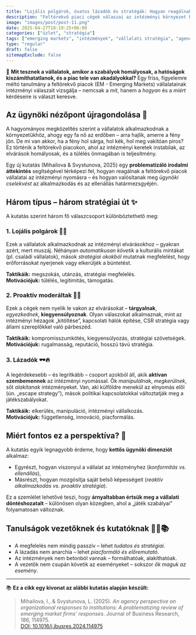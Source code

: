 ```yaml
---
title: "Lojális polgárok, óvatos lázadók és stratégák: Hogyan reagálnak a feltörekvő piacok vállalatai az intézményi nyomásra?"
description: "Feltörekvő piaci cégek válaszai az intézményi környezet kihívásaira – multidimenzionális szemlélet egy új kutatás alapján."
image: "images/post/post-11.png"
date: 2025-04-27T18:19:25+06:00
categories: ["üzlet", "stratégia"]
tags: ["emerging markets", "intézmények", "vállalati stratégia", "agency elmélet"]
type: "regular"
draft: false
sitemapExclude: false
---
```


📌 **Mit tesznek a vállalatok, amikor a szabályok homályosak, a hatóságok kiszámíthatatlanok, és a piac tele van akadályokkal?** Egy friss, figyelemre méltó tanulmány a feltörekvő piacok (EM - Emerging Markets) vállalatainak intézményi válaszait vizsgálja – nemcsak a *mit*, hanem a *hogyan* és a *miért* kérdéseire is választ keresve.

## Az ügynöki nézőpont újragondolása 👀

A hagyományos megközelítés szerint a vállalatok alkalmazkodnak a környezetükhöz, ahogy egy fa nő az erdőben – arra hajlik, amerre a fény jön. De mi van akkor, ha a fény hol sárga, hol kék, hol meg vakítóan piros? Ez történik a feltörekvő piacokon, ahol az intézményi keretek instabilak, az elvárások homályosak, és a túlélés önmagában is teljesítmény.

Egy új kutatás (Mihailova & Svystunova, 2025) egy **problematizáló irodalmi áttekintés** segítségével térképezi fel, hogyan reagálnak a feltörekvő piacok vállalatai az intézményi nyomásra – és hogyan valósítanak meg *ügynöki cselekvést* az alkalmazkodás és az ellenállás határmezsgyéjén.

## Három típus – három stratégiai út ✨

A kutatás szerint három fő válaszcsoport különböztethető meg:

### 1. **Lojális polgárok** 🧎‍♂️
Ezek a vállalatok alkalmazkodnak az intézményi elvárásokhoz – gyakran azért, mert muszáj. Néhányan *automatikusan követik* a kulturális mintákat (pl. családi vállalatok), mások *stratégiai okokból* mutatnak megfelelést, hogy erőforrásokat nyerjenek vagy elkerüljék a büntetést.

**Taktikáik:** megszokás, utánzás, stratégiai megfelelés.  
**Motivációjuk:** túlélés, legitimitás, támogatás.

### 2. **Proaktív moderáltak** 🧠🤝  
Ezek a cégek nem nyelik le vakon az elvárásokat – **tárgyalnak**, *egyezkednek*, **kiegyensúlyoznak**. Olyan válaszokat alkalmaznak, mint az intézményi hézagok „kitöltése”, kapcsolati hálók építése, CSR stratégia vagy állami szereplőkkel való párbeszéd.

**Taktikáik:** kompromisszumkötés, kiegyensúlyozás, stratégiai szövetségek.  
**Motivációjuk:** rugalmasság, reputáció, hosszú távú stratégia.

### 3. **Lázadók** 🕶🔥  
A legérdekesebb – és legritkább – csoport azokból áll, akik **aktívan szembemennek** az intézményi nyomással. Ők *manipulálnak*, *megkerülnek*, sőt *alakítanak* intézményeket. Van, aki külföldre menekül az elnyomás elől (ún. „escape strategy”), mások politikai kapcsolatokkal változtatják meg a játékszabályokat.

**Taktikáik:** elkerülés, manipuláció, intézményi vállalkozás.  
**Motivációjuk:** függetlenség, innováció, piacformálás.

## Miért fontos ez a perspektíva? 🎯

A kutatás egyik legnagyobb érdeme, hogy **kettős ügynöki dimenziót** alkalmaz:  
- Egyrészt, hogyan viszonyul a vállalat az intézményhez (*konformitás vs. ellenállás*),  
- Másrészt, hogyan mozgósítja saját belső képességeit (*reaktív alkalmazkodás vs. proaktív stratégia*).

Ez a szemlélet lehetővé teszi, hogy **árnyaltabban értsük meg a vállalati döntéshozatalt** – különösen olyan közegben, ahol a „játék szabályai” folyamatosan változnak.

## Tanulságok vezetőknek és kutatóknak 👩‍💼📚

- A megfelelés nem mindig passzív – lehet *tudatos és stratégiai*.  
- A lázadás nem anarchia – lehet *piacformáló és előremutató*.  
- Az intézmények nem betonból vannak – formálhatóak, alakíthatóak.  
- A vezetők nem csupán követik az eseményeket – sokszor *ők maguk az esemény*.

---

📚 **Ez a cikk egy kivonat az alábbi kutatás alapján készült:**

> Mihailova, I., & Svystunova, L. (2025). *An agency perspective on organizational responses to institutions: A problematizing review of emerging market firms’ responses*. Journal of Business Research, 186, 114975.  
> [DOI: 10.1016/j.jbusres.2024.114975](https://doi.org/10.1016/j.jbusres.2024.114975)
